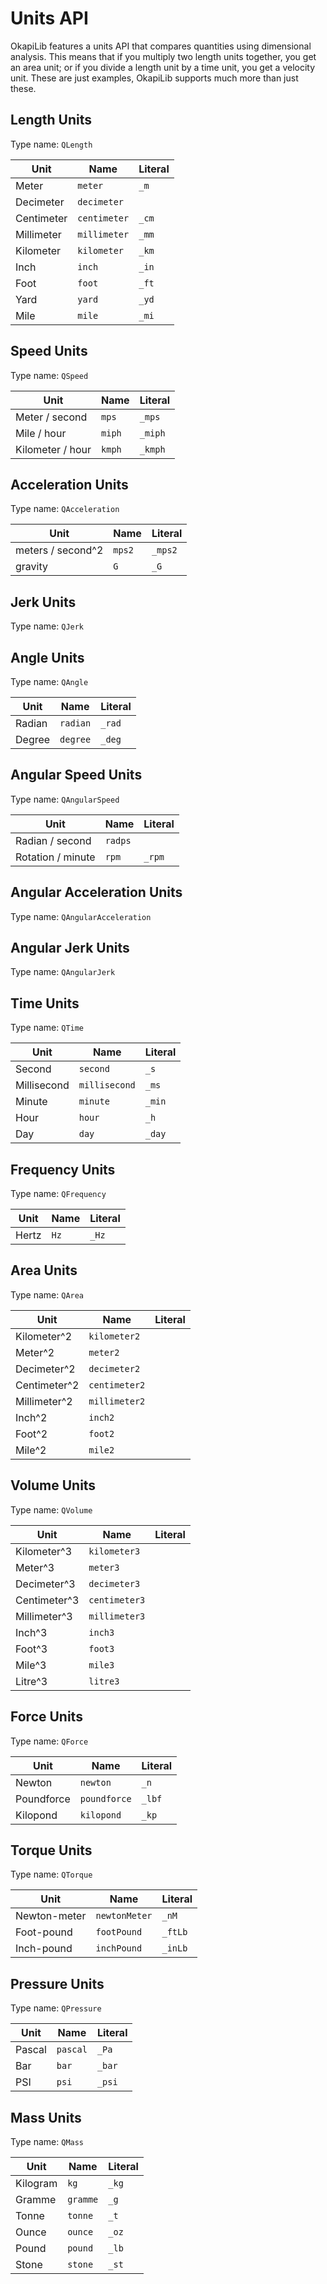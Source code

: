 # Units API

OkapiLib features a units API that compares quantities using dimensional analysis. This means that
if you multiply two length units together, you get an area unit; or if you divide a length unit by
a time unit, you get a velocity unit. These are just examples, OkapiLib supports much more than
just these.

## Length Units

Type name: `QLength`

| Unit       | Name         | Literal |
|------------|--------------|---------|
| Meter      | `meter`      | `_m`    |
| Decimeter  | `decimeter`  |         |
| Centimeter | `centimeter` | `_cm`   |
| Millimeter | `millimeter` | `_mm`   |
| Kilometer  | `kilometer`  | `_km`   |
| Inch       | `inch`       | `_in`   |
| Foot       | `foot`       | `_ft`   |
| Yard       | `yard`       | `_yd`   |
| Mile       | `mile`       | `_mi`   |

## Speed Units

Type name: `QSpeed`

| Unit             | Name   | Literal |
|------------------|--------|---------|
| Meter / second   | `mps`  | `_mps`  |
| Mile / hour      | `miph` | `_miph` |
| Kilometer / hour | `kmph` | `_kmph` |

## Acceleration Units

Type name: `QAcceleration`

| Unit              | Name   | Literal |
|-------------------|--------|---------|
| meters / second^2 | `mps2` | `_mps2` |
| gravity           | `G`    | `_G`    |

## Jerk Units

Type name: `QJerk`

## Angle Units

Type name: `QAngle`

| Unit   | Name     | Literal |
|--------|----------|---------|
| Radian | `radian` | `_rad`  |
| Degree | `degree` | `_deg`  |

## Angular Speed Units

Type name: `QAngularSpeed`

| Unit              | Name    | Literal |
|-------------------|---------|---------|
| Radian / second   | `radps` |         |
| Rotation / minute | `rpm`   | `_rpm`  |

## Angular Acceleration Units

Type name: `QAngularAcceleration`

## Angular Jerk Units

Type name: `QAngularJerk`

## Time Units

Type name: `QTime`

| Unit        | Name          | Literal |
|-------------|---------------|---------|
| Second      | `second`      | `_s`    |
| Millisecond | `millisecond` | `_ms`   |
| Minute      | `minute`      | `_min`  |
| Hour        | `hour`        | `_h`    |
| Day         | `day`         | `_day`  |

## Frequency Units

Type name: `QFrequency`

| Unit  | Name | Literal |
|-------|------|---------|
| Hertz | `Hz` | `_Hz`   |

## Area Units

Type name: `QArea`

| Unit         | Name          | Literal |
|--------------|---------------|---------|
| Kilometer^2  | `kilometer2`  |         |
| Meter^2      | `meter2`      |         |
| Decimeter^2  | `decimeter2`  |         |
| Centimeter^2 | `centimeter2` |         |
| Millimeter^2 | `millimeter2` |         |
| Inch^2       | `inch2`       |         |
| Foot^2       | `foot2`       |         |
| Mile^2       | `mile2`       |         |

## Volume Units

Type name: `QVolume`

| Unit         | Name          | Literal |
|--------------|---------------|---------|
| Kilometer^3  | `kilometer3`  |         |
| Meter^3      | `meter3`      |         |
| Decimeter^3  | `decimeter3`  |         |
| Centimeter^3 | `centimeter3` |         |
| Millimeter^3 | `millimeter3` |         |
| Inch^3       | `inch3`       |         |
| Foot^3       | `foot3`       |         |
| Mile^3       | `mile3`       |         |
| Litre^3      | `litre3`      |         |

## Force Units

Type name: `QForce`

| Unit       | Name         | Literal |
|------------|--------------|---------|
| Newton     | `newton`     | `_n`    |
| Poundforce | `poundforce` | `_lbf`  |
| Kilopond   | `kilopond`   | `_kp`   |

## Torque Units

Type name: `QTorque`

| Unit         | Name          | Literal |
|--------------|---------------|---------|
| Newton-meter | `newtonMeter` | `_nM`   |
| Foot-pound   | `footPound`   | `_ftLb` |
| Inch-pound   | `inchPound`   | `_inLb` |

## Pressure Units

Type name: `QPressure`

| Unit   | Name     | Literal |
|--------|----------|---------|
| Pascal | `pascal` | `_Pa`   |
| Bar    | `bar`    | `_bar`  |
| PSI    | `psi`    | `_psi`  |

## Mass Units

Type name: `QMass`

| Unit     | Name     | Literal |
|----------|----------|---------|
| Kilogram | `kg`     | `_kg`   |
| Gramme   | `gramme` | `_g`    |
| Tonne    | `tonne`  | `_t`    |
| Ounce    | `ounce`  | `_oz`   |
| Pound    | `pound`  | `_lb`   |
| Stone    | `stone`  | `_st`   |
